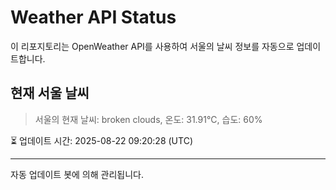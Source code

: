 
# Weather API Status

이 리포지토리는 OpenWeather API를 사용하여 서울의 날씨 정보를 자동으로 업데이트합니다.

## 현재 서울 날씨
> 서울의 현재 날씨: broken clouds, 온도: 31.91°C, 습도: 60%

⏳ 업데이트 시간: 2025-08-22 09:20:28 (UTC)

---
자동 업데이트 봇에 의해 관리됩니다.
